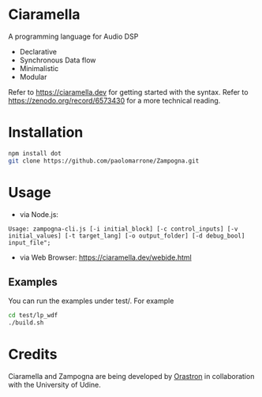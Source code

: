 # Ciaramella

A programming language for Audio DSP

- Declarative
- Synchronous Data flow
- Minimalistic
- Modular

Refer to https://ciaramella.dev for getting started with the syntax. Refer to https://zenodo.org/record/6573430 for a more technical reading.



# Installation

```bash
npm install dot
git clone https://github.com/paolomarrone/Zampogna.git
```

# Usage

- via Node.js:

```
Usage: zampogna-cli.js [-i initial_block] [-c control_inputs] [-v initial_values] [-t target_lang] [-o output_folder] [-d debug_bool] input_file";
```

- via Web Browser:
https://ciaramella.dev/webide.html


## Examples

You can run the examples under test/. For example
```bash
cd test/lp_wdf
./build.sh
```

# Credits
Ciaramella and Zampogna are being developed by [Orastron](http://orastron.com "Orastron") in collaboration with the University of Udine.
